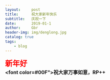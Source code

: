 ```yaml
---
layout:     post
title:      祝大家新年快乐
subtitle:   庆祝一下
date:       2019-01-1
author:     Gbr
header-img: img/denglong.jpg
catalog: true
tags:
    - blog
---
```

<font size="5"><strong><font color="#FF0000">新年好</font> </strong><br /> </font> 
<font size="3"><strong><font color=#00F">祝大家万事如意，RP++</font> </strong><br /> </font> 
